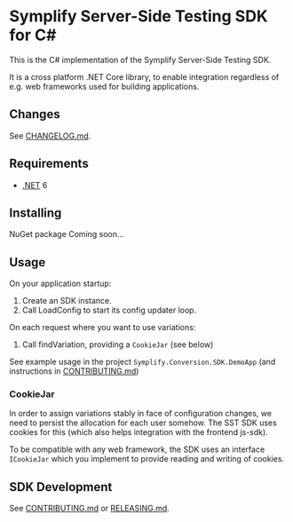 # Symplify Server-Side Testing SDK for C#

This is the C# implementation of the Symplify Server-Side Testing SDK.

It is a cross platform .NET Core library, to enable integration regardless of
e.g. web frameworks used for building applications.

## Changes

See [CHANGELOG.md](CHANGELOG.md).

## Requirements

- [.NET] 6

[.NET]: https://dotnet.microsoft.com/en-us/download

## Installing

NuGet package Coming soon...

## Usage

On your application startup:

1. Create an SDK instance.
2. Call LoadConfig to start its config updater loop.

On each request where you want to use variations:

1. Call findVariation, providing a `CookieJar` (see below)

See example usage in the project `Symplify.Conversion.SDK.DemoApp` (and instructions in [CONTRIBUTING.md](CONTRIBUTING.md))

### CookieJar

In order to assign variations stably in face of configuration changes, we need
to persist the allocation for each user somehow. The SST SDK uses cookies for
this (which also helps integration with the frontend js-sdk).

To be compatible with any web framework, the SDK uses an interface `ICookieJar`
which you implement to provide reading and writing of cookies.

## SDK Development

See [CONTRIBUTING.md](CONTRIBUTING.md) or [RELEASING.md](RELEASING.md).
